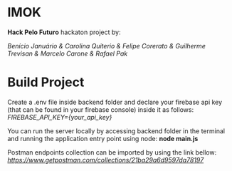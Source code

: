 # IMOK
**Hack Pelo Futuro** hackaton project by:

*Benício Januário &*
*Carolina Quiterio &*
*Felipe Corerato &*
*Guilherme Trevisan &*
*Marcelo Carone &*
*Rafael Pak*

# Build Project
Create a .env file inside backend folder and declare your firebase api key (that can be found in your firebase console) inside it as follows:
*FIREBASE_API_KEY={your_api_key}*

You can run the server locally by accessing backend folder in the terminal and running the application entry point using node:
**node main.js**

Postman endpoints collection can be imported by using the link bellow:
*https://www.getpostman.com/collections/21ba29a6d9597da78197*
